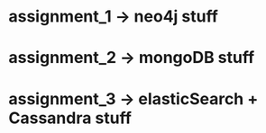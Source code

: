 # assignment_1 -> neo4j stuff
# assignment_2 -> mongoDB stuff
# assignment_3 -> elasticSearch + Cassandra stuff
